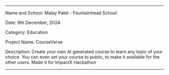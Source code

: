 -----------------------------------

Name and School: Malay Patel - Fountainhead School

Date: 9th December, 2024

Category: Education

Project Name: CourseVerse

Description:  Create your own AI generated course to learn any topic of your choice. You can even set your course to public, to make it available for the other users. Made it for ImpactX Hackathon

-----------------------------------
